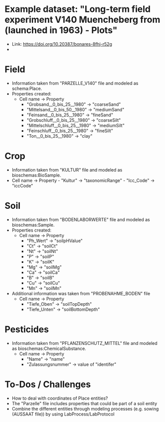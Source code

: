 

# Example dataset: "Long-term field experiment V140 Muencheberg from (launched in 1963) - Plots"
- Link: https://doi.org/10.20387/bonares-8fhj-r52g
- 

# Field
- Information taken from "PARZELLE_V140" file and modeled as schema:Place.
- Properties created:
	- Cell name -> Property
		- "Grobsand__0_bis_25__1980" -> "coarseSand"
		- "Mittelsand__0_bis_50__1980" -> "mediumSand"
		- "Feinsand__0_bis_25__1980" -> "fineSand"
		- "Grobschluff__0_bis_25__1980" -> "coarseSilt"
		- "Mittelschluff__0_bis_25__1980" -> "mediumSilt"
		- "Feinschluff__0_bis_25__1980" -> "fineSilt"
		- "Ton__0_bis_25__1980" -> "clay"
# Crop
- Information taken from "KULTUR" file and modeled as bioschemas:BioSample.
- Cell name -> Property
		- "Kultur" -> "taxonomicRange"
		- "Icc_Code" -> "iccCode"

# Soil
- Information taken from "BODENLABORWERTE" file and modeled as bioschemas:Sample.
- Properties created:
	- Cell name -> Property
		- "Ph_Wert" -> "soilpHValue"
		- "Ct" -> "soilCt"
		- "Nt" -> "soilNt"
		- "P" -> "soilP"
		- "K" -> "soilK"
		- "Mg" -> "soilMg"
		- "Ca" -> "soilCa"
		- "B" -> "soilB"
		- "Cu" -> "soilCu"
		- "Mn" -> "soilMn"
- Additional information was taken from "PROBENAHME_BODEN" file
	- Cell name -> Property
		- "Tiefe_Oben" -> "soilTopDepth"
		- "Tiefe_Unten" -> "soilBottomDepth"

# Pesticides
- Information taken from "PFLANZENSCHUTZ_MITTEL" file and modeled as bioschemas:ChemicalSubstance.
	- Cell name -> Property
		- "Name" -> "name"
		- "Zulassungsnummer" -> value of "identifer"


# To-Dos / Challenges
- How to deal with coordinates of Place entities?
- The "Parzelle" file includes properties that could be part of a soil entity
- Combine the different entities through modeling processes (e.g. sowing (AUSSAAT file)) by using LabProcess/LabProtocol
